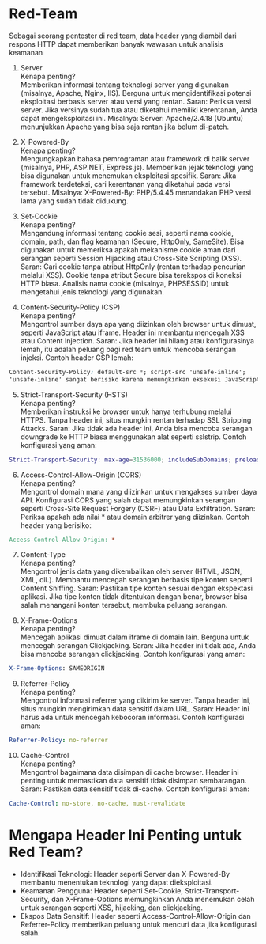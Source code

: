 # Red-Team
Sebagai seorang pentester di red team, data header yang diambil dari respons HTTP dapat memberikan banyak wawasan untuk analisis keamanan

1. Server\
Kenapa penting?\
Memberikan informasi tentang teknologi server yang digunakan (misalnya, Apache, Nginx, IIS).
Berguna untuk mengidentifikasi potensi eksploitasi berbasis server atau versi yang rentan.
Saran:
Periksa versi server. Jika versinya sudah tua atau diketahui memiliki kerentanan, Anda dapat mengeksploitasi ini.
Misalnya: Server: Apache/2.4.18 (Ubuntu) menunjukkan Apache yang bisa saja rentan jika belum di-patch.

2. X-Powered-By\
Kenapa penting?\
Mengungkapkan bahasa pemrograman atau framework di balik server (misalnya, PHP, ASP.NET, Express.js).
Memberikan jejak teknologi yang bisa digunakan untuk menemukan eksploitasi spesifik.
Saran:
Jika framework terdeteksi, cari kerentanan yang diketahui pada versi tersebut.
Misalnya: X-Powered-By: PHP/5.4.45 menandakan PHP versi lama yang sudah tidak didukung.

3. Set-Cookie\
Kenapa penting?\
Mengandung informasi tentang cookie sesi, seperti nama cookie, domain, path, dan flag keamanan (Secure, HttpOnly, SameSite).
Bisa digunakan untuk memeriksa apakah mekanisme cookie aman dari serangan seperti Session Hijacking atau Cross-Site Scripting (XSS).
Saran:
Cari cookie tanpa atribut HttpOnly (rentan terhadap pencurian melalui XSS).
Cookie tanpa atribut Secure bisa terekspos di koneksi HTTP biasa.
Analisis nama cookie (misalnya, PHPSESSID) untuk mengetahui jenis teknologi yang digunakan.

4. Content-Security-Policy (CSP)\
Kenapa penting?\
Mengontrol sumber daya apa yang diizinkan oleh browser untuk dimuat, seperti JavaScript atau iframe.
Header ini membantu mencegah XSS atau Content Injection.
Saran:
Jika header ini hilang atau konfigurasinya lemah, itu adalah peluang bagi red team untuk mencoba serangan injeksi.
Contoh header CSP lemah:
``` css
Content-Security-Policy: default-src *; script-src 'unsafe-inline';
'unsafe-inline' sangat berisiko karena memungkinkan eksekusi JavaScript langsung.
```
5. Strict-Transport-Security (HSTS)\
Kenapa penting?\
Memberikan instruksi ke browser untuk hanya terhubung melalui HTTPS.
Tanpa header ini, situs mungkin rentan terhadap SSL Stripping Attacks.
Saran:
Jika tidak ada header ini, Anda bisa mencoba serangan downgrade ke HTTP biasa menggunakan alat seperti sslstrip.
Contoh konfigurasi yang aman:
``` lua
Strict-Transport-Security: max-age=31536000; includeSubDomains; preload
```
6. Access-Control-Allow-Origin (CORS)\
Kenapa penting?\
Mengontrol domain mana yang diizinkan untuk mengakses sumber daya API.
Konfigurasi CORS yang salah dapat memungkinkan serangan seperti Cross-Site Request Forgery (CSRF) atau Data Exfiltration.
Saran:
Periksa apakah ada nilai * atau domain arbitrer yang diizinkan.
Contoh header yang berisiko:
``` makefile
Access-Control-Allow-Origin: *
```
7. Content-Type\
Kenapa penting?\
Mengontrol jenis data yang dikembalikan oleh server (HTML, JSON, XML, dll.).
Membantu mencegah serangan berbasis tipe konten seperti Content Sniffing.
Saran:
Pastikan tipe konten sesuai dengan ekspektasi aplikasi.
Jika tipe konten tidak ditentukan dengan benar, browser bisa salah menangani konten tersebut, membuka peluang serangan.

8. X-Frame-Options\
Kenapa penting?\
Mencegah aplikasi dimuat dalam iframe di domain lain.
Berguna untuk mencegah serangan Clickjacking.
Saran:
Jika header ini tidak ada, Anda bisa mencoba serangan clickjacking.
Contoh konfigurasi yang aman:
```mathematica
X-Frame-Options: SAMEORIGIN
```
9. Referrer-Policy\
Kenapa penting?\
Mengontrol informasi referrer yang dikirim ke server.
Tanpa header ini, situs mungkin mengirimkan data sensitif dalam URL.
Saran:
Header ini harus ada untuk mencegah kebocoran informasi.
Contoh konfigurasi aman:
```yaml
Referrer-Policy: no-referrer
```
10. Cache-Control\
Kenapa penting?\
Mengontrol bagaimana data disimpan di cache browser.
Header ini penting untuk memastikan data sensitif tidak disimpan sembarangan.
Saran:
Pastikan data sensitif tidak di-cache.
Contoh konfigurasi aman:
```yaml
Cache-Control: no-store, no-cache, must-revalidate
```

# Mengapa Header Ini Penting untuk Red Team?
- Identifikasi Teknologi: Header seperti Server dan X-Powered-By membantu menentukan teknologi yang dapat dieksploitasi.
- Keamanan Pengguna: Header seperti Set-Cookie, Strict-Transport-Security, dan X-Frame-Options memungkinkan Anda menemukan celah untuk serangan seperti XSS, hijacking, dan clickjacking.
- Ekspos Data Sensitif: Header seperti Access-Control-Allow-Origin dan Referrer-Policy memberikan peluang untuk mencuri data jika konfigurasi salah.

